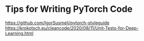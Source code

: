 # Tips for Writing PyTorch Code

https://github.com/IgorSusmelj/pytorch-styleguide
https://krokotsch.eu/cleancode/2020/08/11/Unit-Tests-for-Deep-Learning.html